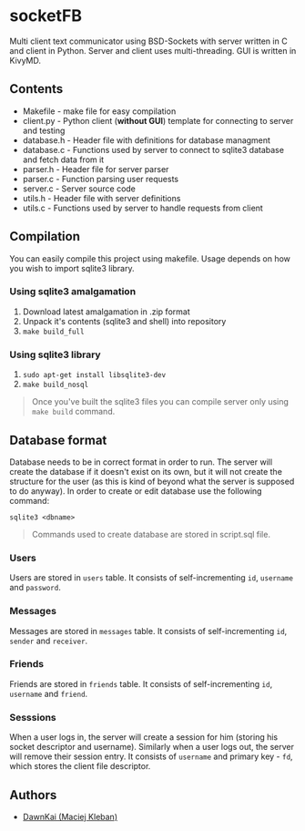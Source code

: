 # socketFB
Multi client text communicator using BSD-Sockets with server written in C and client in Python.
Server and client uses multi-threading. GUI is written in KivyMD.

## Contents

* Makefile - make file for easy compilation
* client.py - Python client (**without GUI**) template for connecting to server and testing
* database.h - Header file with definitions for database managment
* database.c - Functions used by server to connect to sqlite3 database and fetch data from it
* parser.h - Header file for server parser
* parser.c - Function parsing user requests
* server.c - Server source code
* utils.h - Header file with server definitions
* utils.c - Functions used by server to handle requests from client

## Compilation

You can easily compile this project using makefile. Usage depends on how you wish to import sqlite3 library.

### Using sqlite3 amalgamation
1. Download latest amalgamation in .zip format
2. Unpack it's contents (sqlite3 and shell) into repository
3. `make build_full`

### Using sqlite3 library
1. `sudo apt-get install libsqlite3-dev`
2. `make build_nosql`


> Once you've built the sqlite3 files you can compile server only using `make build` command.

## Database format

Database needs to be in correct format in order to run. The server will create the database if it doesn't exist on its own, but it will not create the structure for the user (as this is kind of beyond what the server is supposed to do anyway). In order to create or edit database use the following command:

```
sqlite3 <dbname>
```

> Commands used to create database are stored in script.sql file.

### Users
Users are stored in `users` table. It consists of self-incrementing `id`, `username` and `password`.

### Messages
Messages are stored in `messages` table. It consists of self-incrementing `id`, `sender` and `receiver`.

### Friends
Friends are stored in `friends` table. It consists of self-incrementing `id`, `username` and `friend`.

### Sesssions
When a user logs in, the server will create a session for him (storing his socket descriptor and username). Similarly when a user logs out, the server will remove their session entry. It consists of `username` and primary key - `fd`, which stores the client file descriptor.

## Authors

* [DawnKai (Maciej Kleban)](https://github.com/Dawnkai/)

